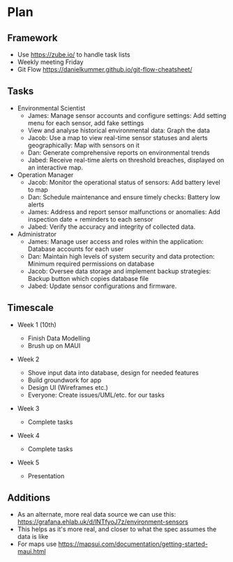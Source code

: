 # Plan

## Framework

- Use <https://zube.io/> to handle task lists
- Weekly meeting Friday
- Git Flow <https://danielkummer.github.io/git-flow-cheatsheet/>

## Tasks

- Environmental Scientist
  - James: Manage sensor accounts and configure settings: Add setting menu for each sensor, add fake settings
  - View and analyse historical environmental data: Graph the data
  - Jacob: Use a map to view real-time sensor statuses and alerts geographically: Map with sensors on it
  - Dan: Generate comprehensive reports on environmental trends
  - Jabed: Receive real-time alerts on threshold breaches, displayed on an interactive map.
- Operation Manager
  - Jacob: Monitor the operational status of sensors: Add battery level to map
  - Dan: Schedule maintenance and ensure timely checks: Battery low alerts
  - James: Address and report sensor malfunctions or anomalies:  Add inspection date + reminders to each sensor
  - Jabed: Verify the accuracy and integrity of collected data.
- Administrator
  - James: Manage user access and roles within the application: Database accounts for each user
  - Dan: Maintain high levels of system security and data protection: Minimum required permissions on database
  - Jacob: Oversee data storage and implement backup strategies: Backup button which copies database file
  - Jabed: Update sensor configurations and firmware.

## Timescale

- Week 1 (10th)
  - Finish Data Modelling
  - Brush up on MAUI

- Week 2
  - Shove input data into database, design for needed features
  - Build groundwork for app
  - Design UI (Wireframes etc.)
  - Everyone: Create issues/UML/etc. for our tasks

- Week 3
  - Complete tasks

- Week 4
  - Complete tasks

- Week 5
  - Presentation

## Additions

- As an alternate, more real data source we can use this: <https://grafana.ehlab.uk/d/lNTfyoJ7z/environment-sensors>
- This helps as it's more real, and closer to what the spec assumes the data is like
- For maps use <https://mapsui.com/documentation/getting-started-maui.html>
